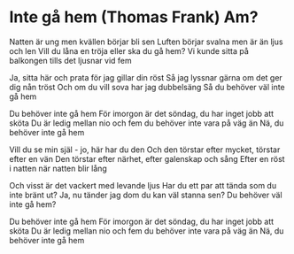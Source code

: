 # Inte gå hem (Thomas Frank) Am?

Natten är ung men kvällen börjar bli sen
Luften börjar svalna men är än ljus och len
Vill du låna en tröja eller ska du gå hem?
Vi kunde sitta på balkongen tills det ljusnar vid fem

Ja, sitta här och prata för jag gillar din röst
Så jag lyssnar gärna om det ger dig nån tröst
Och om du vill sova har jag dubbelsäng
Så du behöver väl inte gå hem

Du behöver inte gå hem
För imorgon är det söndag, 
du har inget jobb att sköta
Du är ledig mellan nio och fem
du behöver inte vara på väg än
Nä, du behöver inte gå hem

Vill du se min själ - jo, här har du den
Och den törstar efter mycket, törstar efter en vän
Den törstar efter närhet, efter galenskap och sång
Efter en röst i natten när natten blir lång

Och visst är det vackert med levande ljus
Har du ett par att tända som du inte bränt ut?
Ja, nu tänder jag dom du kan väl stanna sen?
Du behöver väl inte gå hem?

Du behöver inte gå hem
För imorgon är det söndag, 
du har inget jobb att sköta
Du är ledig mellan nio och fem
du behöver inte vara på väg än
Nä, du behöver inte gå hem